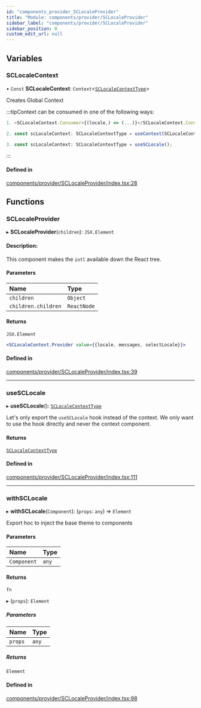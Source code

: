 ```yaml
---
id: "components_provider_SCLocaleProvider"
title: "Module: components/provider/SCLocaleProvider"
sidebar_label: "components/provider/SCLocaleProvider"
sidebar_position: 0
custom_edit_url: null
---
```


## Variables

### SCLocaleContext

• `Const` **SCLocaleContext**: `Context`<[`SCLocaleContextType`](../interfaces/types_context.SCLocaleContextType.md)\>

Creates Global Context

:::tipContext can be consumed in one of the following ways:

```jsx
1. <SCLocaleContext.Consumer>{(locale,) => (...)}</SCLocaleContext.Consumer>
```
```jsx
2. const scLocaleContext: SCLocaleContextType = useContext(SCLocaleContext);
```
```jsx
3. const scLocaleContext: SCLocaleContextType = useSCLocale();
````
:::

#### Defined in

[components/provider/SCLocaleProvider/index.tsx:28](https://github.com/selfcommunity/community-ui/blob/f8d581a/packages/sc-core/src/components/provider/SCLocaleProvider/index.tsx#L28)

## Functions

### SCLocaleProvider

▸ **SCLocaleProvider**(`children`): `JSX.Element`

#### Description:
This component makes the `intl` available down the React tree.

#### Parameters

| Name | Type |
| :------ | :------ |
| `children` | `Object` |
| `children.children` | `ReactNode` |

#### Returns

`JSX.Element`

```jsx
<SCLocaleContext.Provider value={{locale, messages, selectLocale}}>
```

#### Defined in

[components/provider/SCLocaleProvider/index.tsx:39](https://github.com/selfcommunity/community-ui/blob/f8d581a/packages/sc-core/src/components/provider/SCLocaleProvider/index.tsx#L39)

___

### useSCLocale

▸ **useSCLocale**(): [`SCLocaleContextType`](../interfaces/types_context.SCLocaleContextType.md)

Let's only export the `useSCLocale` hook instead of the context.
We only want to use the hook directly and never the context component.

#### Returns

[`SCLocaleContextType`](../interfaces/types_context.SCLocaleContextType.md)

#### Defined in

[components/provider/SCLocaleProvider/index.tsx:111](https://github.com/selfcommunity/community-ui/blob/f8d581a/packages/sc-core/src/components/provider/SCLocaleProvider/index.tsx#L111)

___

### withSCLocale

▸ **withSCLocale**(`Component`): (`props`: `any`) => `Element`

Export hoc to inject the base theme to components

#### Parameters

| Name | Type |
| :------ | :------ |
| `Component` | `any` |

#### Returns

`fn`

▸ (`props`): `Element`

##### Parameters

| Name | Type |
| :------ | :------ |
| `props` | `any` |

##### Returns

`Element`

#### Defined in

[components/provider/SCLocaleProvider/index.tsx:98](https://github.com/selfcommunity/community-ui/blob/f8d581a/packages/sc-core/src/components/provider/SCLocaleProvider/index.tsx#L98)
